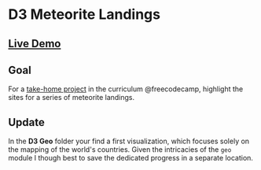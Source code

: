 # D3 Meteorite Landings

## [Live Demo](https://codepen.io/borntofrappe/full/VwZqZOY)

## Goal

For a [take-home project](https://learn.freecodecamp.org/coding-interview-prep/take-home-projects/map-data-across-the-globe) in the curriculum @freecodecamp, highlight the sites for a series of meteorite landings.

## Update

In the **D3 Geo** folder your find a first visualization, which focuses solely on the mapping of the world's countries. Given the intricacies of the `geo` module I though best to save the dedicated progress in a separate location.